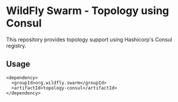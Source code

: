 # WildFly Swarm - Topology using Consul

This repository provides topology support using Hashicorp's Consul
registry.

## Usage

    <dependency>
      <groupId>org.wildfly.swarm</groupId>
      <artifactId>topology-consul</artifactId>
    </dependency>

